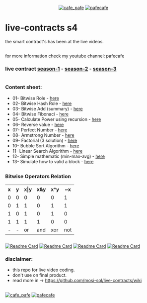<p align="center"> 
  <a href="https://twitter.com/cafe_pafe" target="blank"><img src="https://img.shields.io/twitter/follow/cafe_pafe?logo=twitter&style=plastic&labelColor=334455" alt="cafe_pafe" /></a> 
<a href="https://youtube.com/pafecafe" target="blank"><img src="https://img.shields.io/badge/youtube-watch-red/follow/cafe_pafe?logo=youtube&style=plastic&logoColor=red&labelColor=334455" alt="pafecafe" /></a> 
</p>

# live-contracts s4
the smart contract's has been at the live videos.
##
for more information check my youtube channel: pafecafe


### **live contract** [season-1](https://github.com/mosi-sol/live-contracts) - [season-2](https://github.com/mosi-sol/live-contracts-s2) - [season-3](https://github.com/mosi-sol/live-contract-s3)

#
### Content sheet:

- 01- Bitwise Role - [here](https://github.com/mosi-sol/live-contracts-s4/tree/main/01-%20Bitwise%20Role) 
- 02- Bitwise Hash Role - [here](https://github.com/mosi-sol/live-contracts-s4/tree/main/02-%20Bitwise%20Hash%20Role) 
- 03- Bitwise Add (summary) - [here](https://github.com/mosi-sol/live-contracts-s4/tree/main/03-%20Bitwise%20Add) 
- 04- Bitwise Fibonaci - [here](https://github.com/mosi-sol/live-contracts-s4/tree/main/04-%20Bitwise%20Fibonaci) 
- 05- Calculate Power using recursion - [here](https://github.com/mosi-sol/live-contracts-s4/tree/main/05-%20Calculate%20Power) 
- 06- Reverse value - [here](https://github.com/mosi-sol/live-contracts-s4/tree/main/06-%20Reverse%20value) 
- 07- Perfect Number - [here](https://github.com/mosi-sol/live-contracts-s4/tree/main/07-%20Perfect%20Number) 
- 08- Armstrong Number - [here](https://github.com/mosi-sol/live-contracts-s4/tree/main/08-%20Armstrong%20Number) 
- 09- Factorial (3 solution) - [here](https://github.com/mosi-sol/live-contracts-s4/tree/main/09-%20Factorial) 
- 10- Bubble Sort Algorithm - [here](https://github.com/mosi-sol/live-contracts-s4/tree/main/10-%20Bubble%20Sort) 
- 11- Linear Search Algorithm - [here](https://github.com/mosi-sol/live-contracts-s4/tree/main/11-%20Linear%20Search) 
- 12- Simple mathematic (min-max-avg) - [here](https://github.com/mosi-sol/live-contracts-s4/tree/main/12-%20Min_Max_Average) 
- 13- Simulate how to valid a block - [here](https://github.com/mosi-sol/live-contracts-s4/tree/main/13-%20How%20to%20Check%20Validator) 

##

### Bitwise Operators Relation

<table>
  <tr>
    <th>x</th>
    <th>y</th>
    <th>x|y</th>
    <th>x&y</th>
    <th>x^y</th>
    <th>~x</th>
  </tr>
  <tr>
    <td>0</td>
    <td>0</td>
    <td>0</td>
    <td>0</td>
    <td>0</td>
    <td>1</td>
  </tr>
  <tr>
    <td>0</td>
    <td>1</td>
    <td>1</td>
    <td>0</td>
    <td>1</td>
    <td>1</td>
  </tr>
  <tr>
    <td>1</td>
    <td>0</td>
    <td>1</td>
    <td>0</td>
    <td>1</td>
    <td>0</td>
  </tr>
  <tr>
    <td>1</td>
    <td>1</td>
    <td>1</td>
    <td>1</td>
    <td>0</td>
    <td>0</td>
  </tr>
  <tr>
    <td>-</td>
    <td>-</td>
    <td>or</td>
    <td>and</td>
    <td>xor</td>
    <td>not</td>
  </tr>
</table>

##

[![Readme Card](https://github-readme-stats.vercel.app/api/pin/?username=mosi-sol&repo=live-contracts)](https://github.com/mosi-sol/live-contracts)
[![Readme Card](https://github-readme-stats.vercel.app/api/pin/?username=mosi-sol&repo=live-contracts-s2)](https://github.com/mosi-sol/live-contracts-s2)
[![Readme Card](https://github-readme-stats.vercel.app/api/pin/?username=mosi-sol&repo=live-contract-s3)](https://github.com/mosi-sol/live-contract-s3)
[![Readme Card](https://github-readme-stats.vercel.app/api/pin/?username=mosi-sol&repo=live-contracts-s4)](https://github.com/mosi-sol/live-contracts-s4)

### disclaimer:

- this repo for live video coding.
- don't use on final product.
- read more in -> https://github.com/mosi-sol/live-contracts/wiki

##
<div>
<span align="left"> 
<a href="https://github.com/mosi-sol/live-contract-s4" target="blank">
  <img src="https://img.shields.io/badge/License-MIT-blue?style=flat" alt="cafe_pafe" /></a>  
</span>
<span align="center"> 
<a href="https://img.shields.io/twitter/url?url=https%3A%2F%2Fgithub.com%2Fmosi-sol%2Flive-contract-s4" target="blank"><img src="https://img.shields.io/twitter/url?url=https%3A%2F%2Fgithub.com%2Fmosi-sol%2Flive-contract-s4" alt="pafecafe" /></a> 
</span>
</div>
